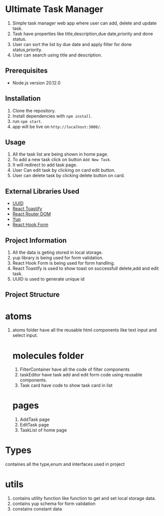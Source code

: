 # Ultimate Task Manager

1. Simple task manager web app where user can add, delete and update task.
2. Task have properties like title,description,due date,priority and done status.
3. User can sort the list by due date and apply filter for done status,priority.
4. User can search using title and description.

## Prerequisites

- Node.js version 20.12.0

## Installation

1. Clone the repository.
2. Install dependencies with `npm install`.
3. run `npm start`.
4. app will be live on `http://localhost:3000/`.

## Usage

1. All the task list are being shown in home page.
2. To add a new task click on button `Add New Task`.
3. It will redirect to add task page.
4. User Can edit task by clicking on card edit button.
5. User can delete task by clicking delete button on card.

## External Libraries Used

- [UUID](https://www.npmjs.com/package/uuid)
- [React Toastify](https://www.npmjs.com/package/react-toastify)
- [React Router DOM](https://www.npmjs.com/package/react-router-dom)
- [Yup](https://www.npmjs.com/package/yup)
- [React Hook Form](https://www.npmjs.com/package/react-hook-form)

## Project Information

1. All the data is geting stored in local storage.
2. yup library is being used for form validation.
3. React Hook Form is being used for form handling.
4. React Toastify is used to show toast on successfull delete,add and edit task.
5. UUID is used to generate unique id

## Project Structure

# atoms

1. atoms folder have all the reusable html components like text input and select input.

   # molecules folder

   1. FilterContainer have all the code of filter components
   2. taskEditor have task add and edit form code using reusable components.
   3. Task card have code to show task card in list

   # pages

   1. AddTask page
   2. EditTask page
   3. TaskList of home page

# Types

containes all the type,enum and interfaces used in project

# utils

1. contains utility function like function to get and set local storage data.
2. contains yup schema for form validation
3. constains constant data
